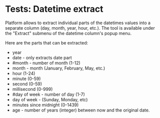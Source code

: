 <!-- TITLE: Tests: Datetime Extract -->
<!-- SUBTITLE: -->

# Tests: Datetime extract

Platform allows to extract individual parts of the datetimes values into a separate column (day, month, year, hour,
etc.). The tool is available under the "Extract" submenu of the datetime column's popup menu.

Here are the parts that can be extracted:

* year
* date - only extracts date part
* \#month - number of month (1-12)
* month - month (January, February, May, etc.)
* hour (1-24)
* minute (0-59)
* second (0-59)
* millisecond (0-999)
* \#day of week - number of day (1-7)
* day of week - (Sunday, Monday, etc)
* minutes since midnight (0-1439)
* age - number of years (integer) between now and the original date.
